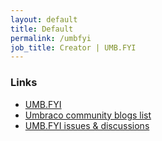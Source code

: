```yaml
---
layout: default
title: Default
permalink: /umbfyi
job_title: Creator | UMB.FYI
---
```


### Links

* [UMB.FYI](https://umb.fyi)
* [Umbraco community blogs list](https://github.com/umbraco/OurUmbraco/blob/main/OurUmbraco.Site/config/CommunityBlogs.json)
* [UMB.FYI issues &amp; discussions](https://github.com/mattbrailsford/umbfyi)